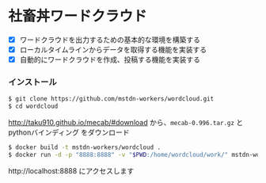 # 社畜丼ワードクラウド

- [x] ワードクラウドを出力するための基本的な環境を構築する
- [x] ローカルタイムラインからデータを取得する機能を実装する
- [x] 自動的にワードクラウドを作成、投稿する機能を実装する

### インストール
```bash
$ git clone https://github.com/mstdn-workers/wordcloud.git
$ cd wordcloud
```

http://taku910.github.io/mecab/#download から、`mecab-0.996.tar.gz` と pythonバインディング をダウンロード

```bash
$ docker build -t mstdn-workers/wordcloud .
$ docker run -d -p "8888:8888" -v "$PWD:/home/wordcloud/work/" mstdn-workers/wordcloud
```

http://localhost:8888 にアクセスします
